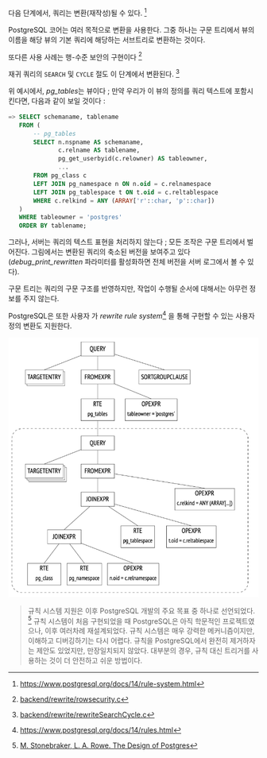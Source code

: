 다음 단계에서, 쿼리는 변환(재작성)될 수 있다. [^1]

PostgreSQL 코어는 여러 목적으로 변환을 사용한다. 그중 하나는 구문 트리에서 뷰의 이름을 해당 뷰의 기본 쿼리에 해당하는 서브트리로 변환하는 것이다.

또다른 사용 사례는 행-수준 보안의 구현이다 [^2]

재귀 쿼리의 `SEARCH` 및 `CYCLE` 절도  이 단계에서 변환된다. [^3]

위 예시에서,  *pg_tables*는 뷰이다 ; 만약 우리가 이 뷰의 정의를 쿼리 텍스트에 포함시킨다면, 다음과 같이 보일 것이다 : 

```sql
=> SELECT schemaname, tablename
   FROM (
       -- pg_tables
       SELECT n.nspname AS schemaname,
              c.relname AS tablename,
              pg_get_userbyid(c.relowner) AS tableowner,
              ...
       FROM pg_class c
       LEFT JOIN pg_namespace n ON n.oid = c.relnamespace
       LEFT JOIN pg_tablespace t ON t.oid = c.reltablespace
       WHERE c.relkind = ANY (ARRAY['r'::char, 'p'::char])
   )
   WHERE tableowner = 'postgres'
   ORDER BY tablename;
```

그러나, 서버는 쿼리의 텍스트 표현을 처리하지 않는다 ; 모든 조작은 구문 트리에서 벌어진다.
그림에서는 변환된 쿼리의 축소된 버전을 보여주고 있다(*debug_print_rewritten* 파라미터를 활성화하면 전체 버전을 서버 로그에서 볼 수 있다).

구문 트리는 쿼리의 구문 구조를 반영하지만, 작업이 수행될 순서에 대해서는 아무런 정보를 주지 않는다.

PostgreSQL은 또한 사용자 가 *rewrite rule system*[^4] 을 통해 구현할 수 있는 사용자 정의 변환도 지원한다. 

![](_static/CleanShot%20-000089.png)


> 규칙 시스템 지원은 이후 PostgreSQL 개발의 주요 목표 중 하나로 선언되었다. [^5]
> 규칙 시스템이 처음 구현되었을 때 PostgreSQL은 아직 학문적인 프로젝트였으나, 이후 여러차례 재설계되었다.
> 규칙 시스템은 매우 강력한 메커니즘이지만, 이해하고 디버깅하기는 다시 어렵다.
> 규칙을 PostgreSQL에서 완전히 제거하자는 제안도 있었지만, 만장일치되지 않았다. 대부분의 경우, 규칙 대신 트리거를 사용하는 것이 더 안전하고 쉬운 방법이다.

[^1]:https://www.postgresql.org/docs/14/rule-system.html

[^2]:[backend/rewrite/rowsecurity.c](https://git.postgresql.org/gitweb/?p=postgresql.git;a=blob;f=src/backend/rewrite/rowsecurity.c;hb=REL_14_STABLE)

[^3]:[backend/rewrite/rewriteSearchCycle.c](https://git.postgresql.org/gitweb/?p=postgresql.git;a=blob;f=src/backend/rewrite/rewriteSearchCycle.c;hb=REL_14_STABLE)

[^4]:https://www.postgresql.org/docs/14/rules.html

[^5]:[M. Stonebraker, L. A. Rowe. The Design of Postgres](https://dsf.berkeley.edu/papers/ERL-M85-95.pdf)